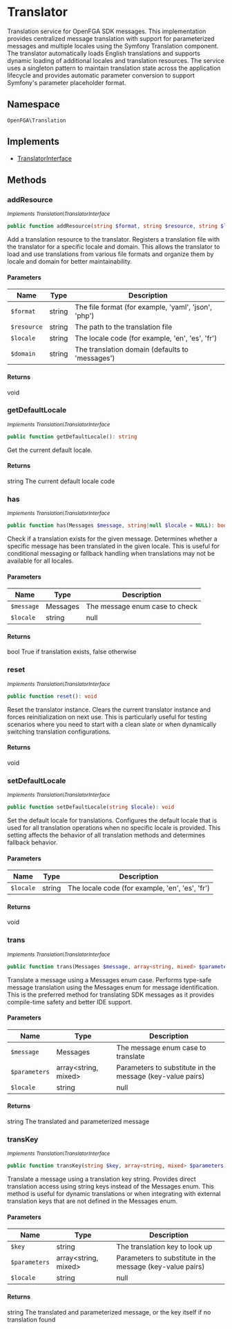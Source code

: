 # Translator

Translation service for OpenFGA SDK messages. This implementation provides centralized message translation with support for parameterized messages and multiple locales using the Symfony Translation component. The translator automatically loads English translations and supports dynamic loading of additional locales and translation resources. The service uses a singleton pattern to maintain translation state across the application lifecycle and provides automatic parameter conversion to support Symfony&#039;s parameter placeholder format.

## Namespace
`OpenFGA\Translation`

## Implements
* [TranslatorInterface](Translation/TranslatorInterface.md)



## Methods
### addResource

*<small>Implements Translation\TranslatorInterface</small>*  

```php
public function addResource(string $format, string $resource, string $locale, string $domain = 'messages'): void
```

Add a translation resource to the translator. Registers a translation file with the translator for a specific locale and domain. This allows the translator to load and use translations from various file formats and organize them by locale and domain for better maintainability.

#### Parameters
| Name | Type | Description |
|------|------|-------------|
| `$format` | string | The file format (for example, &#039;yaml&#039;, &#039;json&#039;, &#039;php&#039;) |
| `$resource` | string | The path to the translation file |
| `$locale` | string | The locale code (for example, &#039;en&#039;, &#039;es&#039;, &#039;fr&#039;) |
| `$domain` | string | The translation domain (defaults to &#039;messages&#039;) |

#### Returns
void

### getDefaultLocale

*<small>Implements Translation\TranslatorInterface</small>*  

```php
public function getDefaultLocale(): string
```

Get the current default locale.


#### Returns
string
 The current default locale code

### has

*<small>Implements Translation\TranslatorInterface</small>*  

```php
public function has(Messages $message, string|null $locale = NULL): bool
```

Check if a translation exists for the given message. Determines whether a specific message has been translated in the given locale. This is useful for conditional messaging or fallback handling when translations may not be available for all locales.

#### Parameters
| Name | Type | Description |
|------|------|-------------|
| `$message` | Messages | The message enum case to check |
| `$locale` | string | null | Locale to check (defaults to configured locale) |

#### Returns
bool
 True if translation exists, false otherwise

### reset

*<small>Implements Translation\TranslatorInterface</small>*  

```php
public function reset(): void
```

Reset the translator instance. Clears the current translator instance and forces reinitialization on next use. This is particularly useful for testing scenarios where you need to start with a clean slate or when dynamically switching translation configurations.


#### Returns
void

### setDefaultLocale

*<small>Implements Translation\TranslatorInterface</small>*  

```php
public function setDefaultLocale(string $locale): void
```

Set the default locale for translations. Configures the default locale that is used for all translation operations when no specific locale is provided. This setting affects the behavior of all translation methods and determines fallback behavior.

#### Parameters
| Name | Type | Description |
|------|------|-------------|
| `$locale` | string | The locale code (for example, &#039;en&#039;, &#039;es&#039;, &#039;fr&#039;) |

#### Returns
void

### trans

*<small>Implements Translation\TranslatorInterface</small>*  

```php
public function trans(Messages $message, array<string, mixed> $parameters = [], string|null $locale = NULL): string
```

Translate a message using a Messages enum case. Performs type-safe message translation using the Messages enum for message identification. This is the preferred method for translating SDK messages as it provides compile-time safety and better IDE support.

#### Parameters
| Name | Type | Description |
|------|------|-------------|
| `$message` | Messages | The message enum case to translate |
| `$parameters` | array&lt;string, mixed&gt; | Parameters to substitute in the message (key-value pairs) |
| `$locale` | string | null | Locale to use (defaults to configured locale) |

#### Returns
string
 The translated and parameterized message

### transKey

*<small>Implements Translation\TranslatorInterface</small>*  

```php
public function transKey(string $key, array<string, mixed> $parameters = [], string|null $locale = NULL): string
```

Translate a message using a translation key string. Provides direct translation access using string keys instead of the Messages enum. This method is useful for dynamic translations or when integrating with external translation keys that are not defined in the Messages enum.

#### Parameters
| Name | Type | Description |
|------|------|-------------|
| `$key` | string | The translation key to look up |
| `$parameters` | array&lt;string, mixed&gt; | Parameters to substitute in the message (key-value pairs) |
| `$locale` | string | null | Locale to use (defaults to configured locale) |

#### Returns
string
 The translated and parameterized message, or the key itself if no translation found

